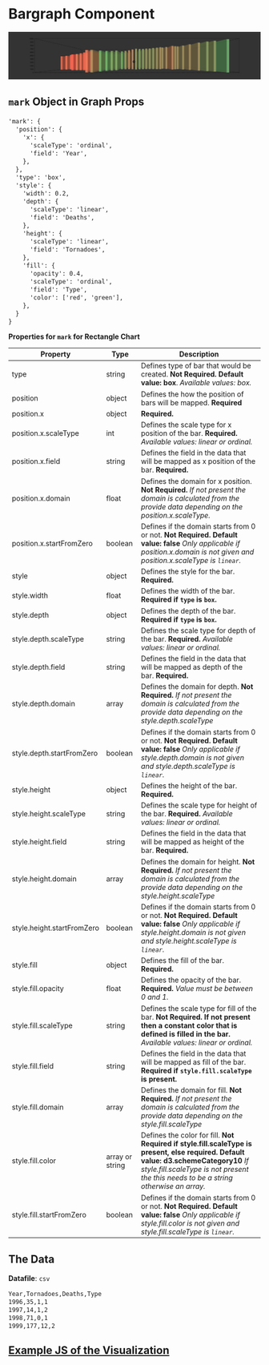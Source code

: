 # Bargraph Component

![RectangleChart](../imgs/RectangleChart.png)

## `mark` Object in Graph Props
```
'mark': {
  'position': {
    'x': {
      'scaleType': 'ordinal',
      'field': 'Year',
    },
  },
  'type': 'box',
  'style': {
    'width': 0.2,
    'depth': {
      'scaleType': 'linear',
      'field': 'Deaths',
    },
    'height': {
      'scaleType': 'linear',
      'field': 'Tornadoes',
    },
    'fill': {
      'opacity': 0.4,
      'scaleType': 'ordinal',
      'field': 'Type',
      'color': ['red', 'green'],
    },
  }
}
```

__Properties for `mark` for Rectangle Chart__

Property|Type|Description
---|---|---
type|string|Defines type of bar that would be created. __Not Required. Default value: box__. _Available values: box._
position|object|Defines the how the position of bars will be mapped. __Required__
position.x|object|__Required.__
position.x.scaleType|int|Defines the scale type for x position of the bar. __Required.__ _Available values: linear or ordinal._
position.x.field|string|Defines the field in the data that will be mapped as x position of the bar. __Required.__
position.x.domain|float|Defines the domain for x position. __Not Required.__ _If not present the domain is calculated from the provide data depending on the position.x.scaleType._
position.x.startFromZero|boolean|Defines if the domain starts from 0 or not. __Not Required. Default value: false__ _Only applicable if position.x.domain is not given and position.x.scaleType is `linear`._
style|object|Defines the style for the bar. __Required.__
style.width|float|Defines the width of the bar. __Required if `type` is `box`.__ 
style.depth|object|Defines the depth of the bar.  __Required if `type` is `box`.__ 
style.depth.scaleType|string|Defines the scale type for depth of the bar. __Required.__ _Available values: linear or ordinal._
style.depth.field|string|Defines the field in the data that will be mapped as depth of the bar. __Required.__
style.depth.domain|array|Defines the domain for depth. __Not Required.__ _If not present the domain is calculated from the provide data depending on the style.depth.scaleType_
style.depth.startFromZero|boolean|Defines if the domain starts from 0 or not. __Not Required. Default value: false__ _Only applicable if style.depth.domain is not given and style.depth.scaleType is `linear`._
style.height|object|Defines the height of the bar. __Required.__
style.height.scaleType|string|Defines the scale type for height of the bar. __Required.__ _Available values: linear or ordinal._
style.height.field|string|Defines the field in the data that will be mapped as height of the bar. __Required.__
style.height.domain|array|Defines the domain for height. __Not Required.__ _If not present the domain is calculated from the provide data depending on the style.height.scaleType_
style.height.startFromZero|boolean|Defines if the domain starts from 0 or not. __Not Required. Default value: false__ _Only applicable if style.height.domain is not given and style.height.scaleType is `linear`._
style.fill|object|Defines the fill of the bar. __Required.__
style.fill.opacity|float|Defines the opacity of the bar. __Required.__ _Value must be between 0 and 1._
style.fill.scaleType|string|Defines the scale type for fill of the bar. __Not Required. If not present then a constant color that is defined is filled in the bar.__ _Available values: linear or ordinal._
style.fill.field|string|Defines the field in the data that will be mapped as fill of the bar. __Required if `style.fill.scaleType` is present.__
style.fill.domain|array|Defines the domain for fill. __Not Required.__ _If not present the domain is calculated from the provide data depending on the style.fill.scaleType_
style.fill.color|array or string|Defines the color for fill. __Not Required if style.fill.scaleType is present, else required. Default value: d3.schemeCategory10__ _If style.fill.scaleType is not present the this needs to be a string otherwise an array._
style.fill.startFromZero|boolean|Defines if the domain starts from 0 or not. __Not Required. Default value: false__ _Only applicable if style.fill.color is not given and style.fill.scaleType is `linear`._

## The Data

**Datafile**: `csv`

```
Year,Tornadoes,Deaths,Type
1996,35,1,1
1997,14,1,2
1998,71,0,1
1999,177,12,2
```

## [Example JS of the Visualization](../examples/RectangleChart.js)
